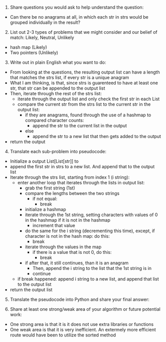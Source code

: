 1. Share questions you would ask to help understand the question:
- Can there be no anagrams at all, in which each str in strs would be grouped individually in the result?

2. List out 2-3 types of problems that we might consider and our belief of match: Likely, Neutral, Unlikely
- hash map (Likely)
- Two pointers (Unlikely)

3. Write out in plain English what you want to do:
- From looking at the questions, the resulting output list can have a length that matches the strs list, if every str is a unique anagram
- What I am thinking, is that, since strs is guarenteed to have at least one str, that str can be appended to the output list
- Then, iterate through the rest of the strs list:
    - iterate through the output list and only check the first str in each List 
    - compare the current str from the strs list to the current str in the output list:
        - if they are anagrams, found through the use of a hashmap to compared character counts:
            - append the str to the current list in the output
        - else
            - append the str to a new list that then gets added to the output
- return the output

4. Translate each sub-problem into pseudocode:
- Initialize a output List[List[str]] to 
- append the first str in strs to a new list. And append that to the output list
- Iterate through the strs list, starting from index 1 (i string): 
    - enter another loop that iterates through the lists in output list:
        - grab the first string (1st)
        - compare the lengths between the two strings
            - if not equal: 
                - break
        - initialize a hashmap 
        - iterate through the 1st string, setting characters with values of 0 in the hashmap if it is not in the hashmap
            - increment that value
        - do the same for the i string (decrementing this time), except, if character is not in the hash map: do this:
            - break
        - iterate through the values in the map
            - if there is a value that is not 0, do this:
                - break
        - if after that, it still continues, than it is an anagram
            - Then, append the i string to the list that the 1st string is in
            - continue
    - if break happened: append i string to a new list, and append that list to the output list
- return the output list

5. Translate the pseudocode into Python and share your final answer:
  <!-- class Solution:
    def groupAnagrams(self, strs: List[str]) -> List[List[str]]:
        output: List[List[str]] = []
        output.append([strs[0]])
        for i in range(1, len(strs)):
            currStr = strs[i]
            found = 0
            for strList in output:
                firstStr = strList[0]
                if len(firstStr) != len(currStr):
                    continue
                hashmap = {}
                temp = 0
                for char in firstStr:
                    if char not in hashmap:
                        hashmap[char] = 0
                    hashmap[char] += 1
                for char in currStr:
                    if char not in hashmap:
                        temp = 1
                        break
                    hashmap[char] -= 1
                if temp == 1: 
                    continue
                for value in hashmap.values():
                    if value != 0: 
                        temp = 1
                        break
                if temp == 1: 
                    continue
                strList.append(currStr)    
                found = 1
                break
            if found != 1:
                output.append([currStr])

        return output -->

6. Share at least one strong/weak area of your algorithm or future potential work:
- One strong area is that it is it does not use extra libraries or functions
- One weak area is that it is very inefficient. An extermely more efficient route would have been to utilize the sorted method